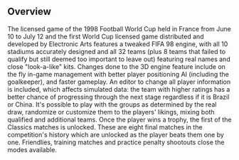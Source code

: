 ## Overview

The licensed game of the 1998 Football World Cup held in France from June 10 to July 12 and the first World Cup licensed game distributed and developed by Electronic Arts features a tweaked FIFA 98 engine, with all 10 stadiums accurately designed and all 32 teams (plus 8 teams that failed to qualify but still deemed too important to leave out) featuring real names and close "look-a-like" kits. Changes done to the 3D engine feature include on the fly in-game management with better player positioning AI (including the goalkeeper), and faster gameplay. An editor to change all player information is included, which affects simulated data: the team with higher ratings has a better chance of progressing through the next stage regardless if it is Brazil or China. It's possible to play with the groups as determined by the real draw, randomize or customize them to the players' likings, mixing both qualified and additional teams. Once the player wins a trophy, the first of the Classics matches is unlocked. These are eight final matches in the competition's history which are unlocked as the player beats them one by one. Friendlies, training matches and practice penalty shootouts close the modes available.